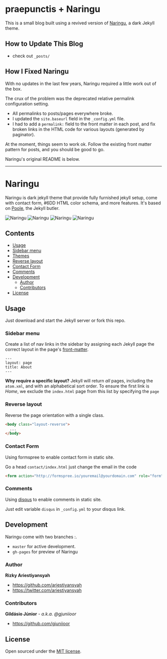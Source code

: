 # praepunctis + Naringu

This is a small blog built using a revived version of [Naringu](https://github.com/ariestiyansyah/naringu), a dark Jekyll theme.

## How to Update This Blog
- check out `_posts/`

## How I Fixed Naringu
With no updates in the last few years, Naringu required a little work out of the box.

The crux of the problem was the deprecated relative permalink configuration setting. 
- All permalinks to posts/pages everywhere broke.
- I updated the `site.baseurl` field in the `_config.yml` file.
- I had to add a `permalink:` field to the front matter in each post, and fix broken links in the HTML code for various layouts (generated by paginator).

At the moment, things seem to work ok. Follow the existing front matter pattern for posts, and you should be good to go.


Naringu's original README is below.

---

# Naringu


Naringu is dark jekyll theme that provide fully furnished jekyll setup, come with contact form, #6DD HTML color schema, and more features. It's based on [Poole](http://getpoole.com), the Jekyll butler.

![Naringu](images/screenshot-1.png)
![Naringu](images/screenshot-2.png)
![Naringu](images/screenshot-3.png)
![Naringu](images/screenshot-4.png)

## Contents

- [Usage](#usage)
 - [Sidebar menu](#sidebar-menu)
  - [Themes](#themes)
  - [Reverse layout](#reverse-layout)
  - [Contact Form](#contact-form)
  - [Comments](#comments)
- [Development](#development)
  - [Author](#author)
  - [Contributors](#contributors)
- [License](#license)


## Usage

Just download and start the Jekyll server or fork this repo.

### Sidebar menu

Create a list of nav links in the sidebar by assigning each Jekyll page the correct layout in the page's [front-matter](http://jekyllrb.com/docs/frontmatter/).

```
---
layout: page
title: About
---
```

**Why require a specific layout?** Jekyll will return *all* pages, including the `atom.xml`, and with an alphabetical sort order. To ensure the first link is *Home*, we exclude the `index.html` page from this list by specifying the `page` 


### Reverse layout

Reverse the page orientation with a single class.

```html
<body class="layout-reverse">
  ...
</body>
```
### Contact Form

Using formspree to enable contact form in static site.

Go a head `contact/index.html` just change the email in the code

```html
<form action="http://formspree.io/youremail@yourdomain.com" role="form" method="POST">
```

### Comments

Using [disqus](http://disqus.com/) to enable comments in static site.

Just edit variable `disqus` in `_config.yml` to your disqus link.

## Development

Naringu come with two branches :.

- `master` for active development. 
- `gh-pages` for preview of Naringu

### Author

**Rizky Ariestiyansyah**
- <https://github.com/ariestiyansyah>
- <https://twitter.com/ariestiyansyah>

### Contributors

**Gildásio Júnior** - *a.k.a. @gjuniioor*
- https://github.com/gjuniioor

## License

Open sourced under the [MIT license](LICENSE.md).
